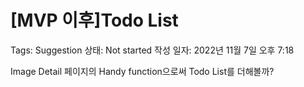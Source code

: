 # [MVP 이후]Todo List

Tags: Suggestion
상태: Not started
작성 일자: 2022년 11월 7일 오후 7:18

Image Detail 페이지의 Handy function으로써 Todo List를 더해볼까?